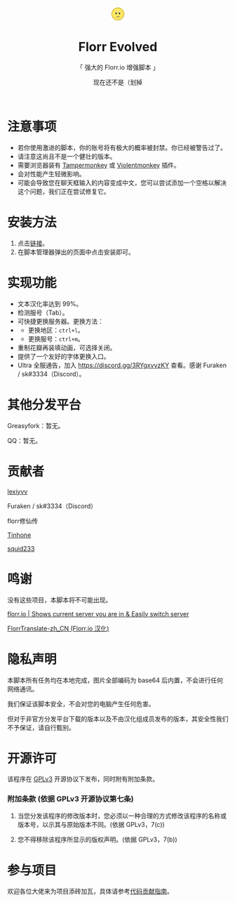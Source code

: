<br>

<div align="center">
  <img src="./florrIcon-32x32.png"></img>

  <h1>Florr Evolved</h1>

  <p>「 强大的 Florr.io 增强脚本 」</p>

  <p>现在还不是（划掉</p>
</div>

<br>

# 注意事项
- 若你使用激进的脚本，你的账号将有极大的概率被封禁。你已经被警告过了。
- 请注意这尚且不是一个健壮的版本。
- 需要浏览器装有 [Tampermonkey](https://tampermonkey.net/) 或 [Violentmonkey](https://violentmonkey.github.io/) 插件。
- 会对性能产生轻微影响。
- 可能会导致您在聊天框输入的内容变成中文，您可以尝试添加一个空格以解决这个问题，我们正在尝试修复它。


# 安装方法
1. 点击[链接](https://raw.githubusercontent.com/FlorrModsTeam/Florr-Evolved/master/src/Florr-Evolved.user.js)。
2. 在脚本管理器弹出的页面中点击安装即可。


# 实现功能
- 文本汉化率达到 99%。
- 检测服号（Tab）。
- 可快捷更换服务器。更换方法：
- - 更换地区：`ctrl+l`。
- - 更换服号：`ctrl+m`。
- 重制花瓣再装填动画，可选择关闭。
- 提供了一个友好的字体更换入口。
- Ultra 全服通告，加入 <https://discord.gg/3RYgxvvzKY> 查看。感谢 Furaken / sk#3334（Discord）。


# 其他分发平台
Greasyfork：暂无。

QQ：暂无。


# 贡献者
[lexiyvv](https://github.com/lexiyvv)

Furaken / sk#3334（Discord）

florr修仙传

[Tinhone](https://github.com/Tinhone)

[squid233](https://github.com/squid233)


# 鸣谢
没有这些项目，本脚本将不可能出现。

[florr.io | Shows current server you are in & Easily switch server](https://greasyfork.org/zh-CN/scripts/461100)

[FlorrTranslate-zh_CN (Florr.io 汉化)](https://github.com/FlorrModsTeam/FlorrTranslate-zh_CN)


# 隐私声明
本脚本所有任务均在本地完成，图片全部编码为 base64 后内置，不会进行任何网络通讯。

我们保证该脚本安全，不会对您的电脑产生任何危害。

但对于非官方分发平台下载的版本以及不由汉化组成员发布的版本，其安全性我们不予保证，请自行甄别。


# 开源许可
该程序在 [GPLv3](https://www.gnu.org/licenses/gpl-3.0.html) 开源协议下发布，同时附有附加条款。

### 附加条款 (依据 GPLv3 开源协议第七条)

1. 当您分发该程序的修改版本时，您必须以一种合理的方式修改该程序的名称或版本号，以示其与原始版本不同。(依据 GPLv3，7(c))

2. 您不得移除该程序所显示的版权声明。(依据 GPLv3，7(b))


# 参与项目
欢迎各位大佬来为项目添砖加瓦，具体请参考[代码贡献指南](./CONTRIBUTING.md)。
